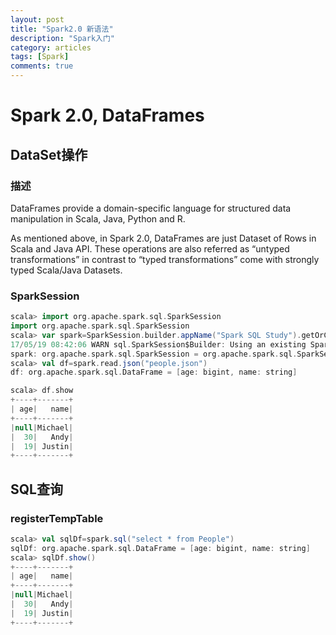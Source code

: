 ```yaml
---
layout: post
title: "Spark2.0 新语法"
description: "Spark入门"
category: articles
tags: [Spark]
comments: true
---
```

Spark 2.0, DataFrames
=====================

## DataSet操作
### 描述
DataFrames provide a domain-specific language for structured data manipulation in Scala, Java, Python and R.

As mentioned above, in Spark 2.0, DataFrames are just Dataset of Rows in Scala and Java API. These operations are also referred as “untyped transformations” in contrast to “typed transformations” come with strongly typed Scala/Java Datasets.

### SparkSession
```scala
scala> import org.apache.spark.sql.SparkSession
import org.apache.spark.sql.SparkSession
scala> var spark=SparkSession.builder.appName("Spark SQL Study").getOrCreate
17/05/19 08:42:06 WARN sql.SparkSession$Builder: Using an existing SparkSession; some configuration may not take effect.
spark: org.apache.spark.sql.SparkSession = org.apache.spark.sql.SparkSession@7d9c448f
scala> val df=spark.read.json("people.json")
df: org.apache.spark.sql.DataFrame = [age: bigint, name: string]

scala> df.show
+----+-------+
| age|   name|
+----+-------+
|null|Michael|
|  30|   Andy|
|  19| Justin|
+----+-------+
```
## SQL查询

### registerTempTable
```scala
scala> val sqlDf=spark.sql("select * from People")
sqlDf: org.apache.spark.sql.DataFrame = [age: bigint, name: string]
scala> sqlDf.show()
+----+-------+
| age|   name|
+----+-------+
|null|Michael|
|  30|   Andy|
|  19| Justin|
+----+-------+
```
